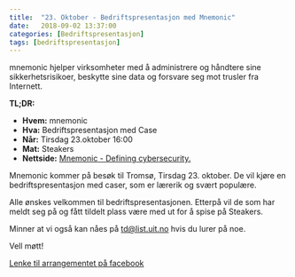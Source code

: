 ```yaml
---
title:  "23. Oktober - Bedriftspresentasjon med Mnemonic"
date:   2018-09-02 13:37:00
categories: [Bedriftspresentasjon] 
tags: [bedriftspresentasjon]
---
```

mnemonic hjelper virksomheter med å administrere og håndtere sine sikkerhetsrisikoer, beskytte sine data og forsvare seg mot trusler fra Internett.

__TL;DR:__

- **Hvem:** mnemonic
- **Hva:** Bedriftspresentasjon med Case
- **Når:** Tirsdag 23.oktober 16:00
- **Mat:** Steakers
- **Nettside:** [Mnemonic - Defining cybersecurity.](https://www.mnemonic.no/no/)

Mnemonic kommer på besøk til Tromsø, Tirsdag 23. oktober.
De vil kjøre en bedriftspresentasjon med caser, som er lærerik og svært populære.

Alle ønskes velkommen til bedriftspresentasjonen. Etterpå vil de som har meldt seg på og fått tildelt plass være med ut for å spise på Steakers.

Minner at vi også kan nåes på [td@list.uit.no](mailto:td@list.uit.no) hvis du lurer på noe.

Vell møtt!

[Lenke til arrangementet på facebook](https://www.facebook.com/events/505809643219422/)

